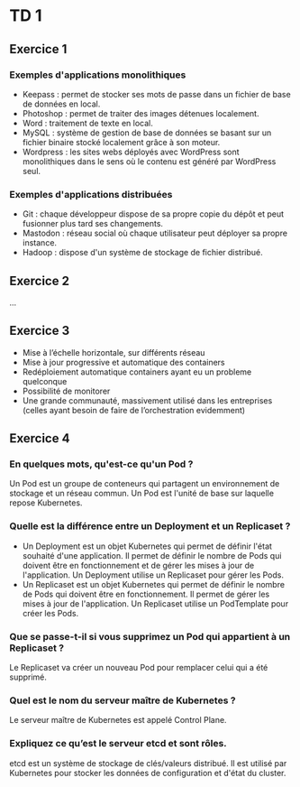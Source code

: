 # TD 1
## Exercice 1
### Exemples d'applications monolithiques
- Keepass : permet de stocker ses mots de passe dans un fichier de base de données en local.
- Photoshop : permet de traiter des images détenues localement.
- Word : traitement de texte en local.
- MySQL : système de gestion de base de données se basant sur un fichier binaire stocké localement grâce à son moteur.
- Wordpress : les sites webs déployés avec WordPress sont monolithiques dans le sens où le contenu est généré par WordPress seul.

### Exemples d'applications distribuées
- Git : chaque développeur dispose de sa propre copie du dépôt et peut fusionner plus tard ses changements.
- Mastodon : réseau social où chaque utilisateur peut déployer sa propre instance.
- Hadoop : dispose d'un système de stockage de fichier distribué.

## Exercice 2
...

## Exercice 3
- Mise à l’échelle horizontale, sur différents réseau
- Mise à jour progressive et automatique des containers
- Redéploiement automatique containers ayant eu un probleme quelconque
- Possibilité de monitorer
- Une grande communauté, massivement utilisé dans les entreprises (celles ayant besoin de faire de l’orchestration evidemment)

## Exercice 4

### En quelques mots, qu'est-ce qu'un Pod ?
Un Pod est un groupe de conteneurs qui partagent un environnement de stockage et un réseau commun. Un Pod est l'unité de base sur laquelle repose Kubernetes.
### Quelle est la différence entre un Deployment et un Replicaset ?
- Un Deployment est un objet Kubernetes qui permet de définir l'état souhaité d'une application. Il permet de définir le nombre de Pods qui doivent être en fonctionnement et de gérer les mises à jour de l'application. Un Deployment utilise un Replicaset pour gérer les Pods.
- Un Replicaset est un objet Kubernetes qui permet de définir le nombre de Pods qui doivent être en fonctionnement. Il permet de gérer les mises à jour de l'application. Un Replicaset utilise un PodTemplate pour créer les Pods.

### Que se passe-t-il si vous supprimez un Pod qui appartient à un Replicaset ?
Le Replicaset va créer un nouveau Pod pour remplacer celui qui a été supprimé.


### Quel est le nom du serveur maître de Kubernetes ?
Le serveur maître de Kubernetes est appelé Control Plane.

### Expliquez ce qu’est le serveur etcd et sont rôles.
etcd est un système de stockage de clés/valeurs distribué. Il est utilisé par Kubernetes pour stocker les données de configuration et d'état du cluster.